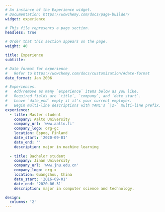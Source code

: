 ```yaml
---
# An instance of the Experience widget.
# Documentation: https://wowchemy.com/docs/page-builder/
widget: experience

# This file represents a page section.
headless: true

# Order that this section appears on the page.
weight: 40

title: Experience
subtitle:

# Date format for experience
#   Refer to https://wowchemy.com/docs/customization/#date-format
date_format: Jan 2006

# Experiences.
#   Add/remove as many `experience` items below as you like.
#   Required fields are `title`, `company`, and `date_start`.
#   Leave `date_end` empty if it's your current employer.
#   Begin multi-line descriptions with YAML's `|2-` multi-line prefix.
experience:
  - title: Master student
    company: Aalto University
    company_url: 'www.aalto.fi'
    company_logo: org-gc
    location: Espoo, Finland
    date_start: '2020-09-01'
    date_end: ''
    description: major in machine learning
        
  - title: Bachelor student
    company: Jinan University
    company_url: 'www.jnu.edu.cn'
    company_logo: org-x
    location: Guangzhou, China
    date_start: '2016-09-01'
    date_end: '2020-06-31'
    description: major in computer science and technology.

design:
  columns: '2'
---
```

